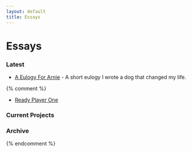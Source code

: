 ```yaml
---
layout: default
title: Essays
---
```


# Essays

### Latest

- [A Eulogy For Arnie](/essays/a-eulogy-for-arnie.html) - A short eulogy I wrote a dog that changed my life.

{% comment %}
- [Ready Player One](/downloads/RP1.pdf)

### Current Projects

### Archive
{% endcomment %}
